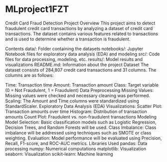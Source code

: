 # MLproject1FZT
Credit Card Fraud Detection
Project Overview
This project aims to detect fraudulent credit card transactions by analyzing a dataset of credit card transactions. The dataset contains various features related to transactions and is used to determine whether a transaction is fraudulent.

Contents
data/: Folder containing the datasets
notebooks/: Jupyter Notebook files for exploratory data analysis (EDA) and modeling
src/: Code files for data processing, modeling, etc.
results/: Model results and visualizations
README.md: Information about the project
Dataset
The dataset consists of 284,807 credit card transactions and 31 columns. The columns are as follows:

Time: Transaction time
Amount: Transaction amount
Class: Target variable (0 = Not Fraudulent, 1 = Fraudulent)
Data Preprocessing
Missing Values: Missing values were checked and necessary cleaning was performed.
Scaling: The Amount and Time columns were standardized using StandardScaler.
Exploratory Data Analysis (EDA)
Visualizations:
Scatter Plot: Transaction amounts over time
Histogram: Distribution of transaction amounts
Count Plot: Fraudulent vs. non-fraudulent transactions
Modeling
Model Selection: Basic classification models such as Logistic Regression, Decision Trees, and Random Forests will be used.
Class Imbalance: Class imbalance will be addressed using techniques such as SMOTE or class weighting.
Evaluation: Model performance will be evaluated using Precision, Recall, F1-score, and ROC-AUC metrics.
Libraries Used
pandas: Data processing
numpy: Numerical computations
matplotlib: Visualization
seaborn: Visualization
scikit-learn: Machine learning
